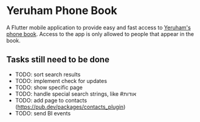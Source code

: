 # Yeruham Phone Book

A Flutter mobile application to provide easy and fast access to [Yeruham's phone book](https://sites.google.com/site/yeruchamphonebook/). Access to the app is only allowed to people that appear in the book.

## Tasks still need to be done
- TODO: sort search results
- TODO: implement check for updates
- TODO: show specific page
- TODO: handle special search strings, like #אודות
- TODO: add page to contacts (https://pub.dev/packages/contacts_plugin)
- TODO: send BI events
